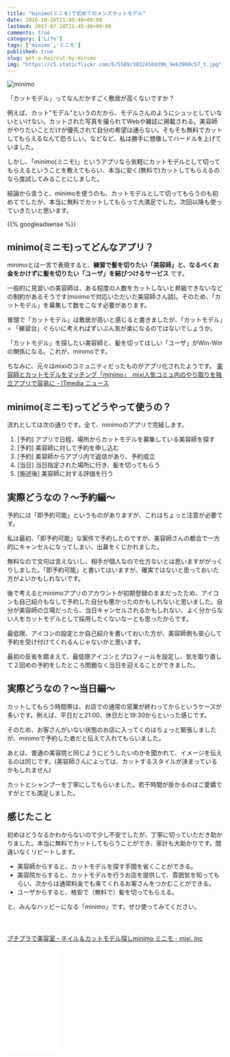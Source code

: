 ```yaml
---
title: "minimo(ミニモ)で初めてのメンズカットモデル"
date: 2016-10-16T21:45:48+09:00
lastmod: 2017-07-28T21:45:48+09:00
comments: true
category: ['Life']
tags: ['minimo','ミニモ']
published: true
slug: get-a-haircut-by-minimo
img: "https://c5.staticflickr.com/6/5589/30324509396_9e63960c57_t.jpg"
---
```


![minimo](https://farm6.staticflickr.com/5589/30324509396_9e63960c57_z.jpg)


「カットモデル」ってなんだかすごく敷居が高くないですか？

例えば、カット”モデル"というのだから、モデルさんのようにシュッとしていないといけない。カットされた写真を撮られてWebや雑誌に掲載される。美容師がやりたいことだけが優先されて自分の希望は通らない。そもそも無料でカットしてもらえるなんて恐ろしい。などなど、私は勝手に想像してハードルを上げていました。

しかし、「minimo(ミニモ)」というアプリなら気軽にカットモデルとして切ってもらえるということを教えてもらい、本当に安く(無料で)カットしてもらえるのなら度試してみることにしました。

結論から言うと、minimoを使うのも、カットモデルとして切ってもらうのも初めてでしたが、本当に無料でカットしてもらって大満足でした。次回以降も使っていきたいと思います。

<!--more-->
{{% googleadsense %}}


## minimo(ミニモ)ってどんなアプリ？

minimoとは一言で表現すると、**練習で髪を切りたい「美容師」と、なるべくお金をかけずに髪を切りたい「ユーザ」を結びつけるサービス** です。

一般的に見習いの美容師は、ある程度の人数をカットしないと昇級できないなどの制約があるそうです(minimoで対応いただいた美容師さん談)。そのため、「カットモデル」を募集して数をこなす必要があります。

冒頭で「カットモデル」は敷居が高いと感じると書きましたが、「カットモデル」= 「練習台」ぐらいに考えればずいぶん気が楽になるのではないでしょうか。


「カットモデル」を探したい美容師と、髪を切ってほしい「ユーザ」がWin-Winの関係になる。これが、minimoです。

ちなみに、元々はmixiのコミュニティだったものがアプリ化されたようです。
[美容師とカットモデルをマッチング「minimo」　mixi人気コミュ内のやり取りを独立アプリで容易に \- ITmedia ニュース](http://www.itmedia.co.jp/news/articles/1401/20/news121.html)


## minimo(ミニモ)ってどうやって使うの？

流れとしては次の通りです。全て、minimoのアプリで完結します。

1. [予約] アプリで日程、場所からカットモデルを募集している美容師を探す
2. [予約] 美容師に対して予約を申し込む
3. [予約] 美容師からアプリ内で返信があり、予約成立
4. [当日] 当日指定された場所に行き、髪を切ってもらう
5. [施述後] 美容師に対する評価を行う


## 実際どうなの？〜予約編〜

予約には「即予約可能」というものがありますが、これはちょっと注意が必要です。

私は最初、「即予約可能」な案件で予約したのですが、美容師さんの都合で一方的にキャンセルになってしまい、出鼻をくじかれました。

無料なので文句は言えないし、相手が個人なので仕方ないとは思いますががっくりしました。「即予約可能」と書いてはいますが、確実ではないと思っておいた方がよいかもしれないです。

後で考えるとminimoアプリのアカウントが初期登録のままだったため、アイコンも自己紹介もなしで予約した自分も悪かったのかもしれないと思いました。自分が美容師の立場だったら、当日キャンセルされるかもしれない、よく分からない人をカットモデルとして採用したくないなーとも思ったからです。

最低限、アイコンの設定とか自己紹介を書いておいた方が、美容師側も安心して予約を受け付けてくれるんじゃないかと思います。

最初の反省を踏まえて、最低限アイコンとプロフィールを設定し、気を取り直して２回めの予約をしたところ問題なく当日を迎えることができました。


## 実際どうなの？〜当日編〜

カットしてもらう時間帯は、お店での通常の営業が終わってからというケースが多いです。例えば、平日だと21:00、休日だと19:30からといった感じです。

そのため、お客さんがいない状態のお店に入ってくのはちょっと緊張しましたが、minimoで予約した者だと伝えて入れてもらいました。

あとは、普通の美容院と同じようにどうしたいのかを聞かれて、イメージを伝えるのは同じです。(美容師さんによっては、カットするスタイルが決まっているかもしれません)

カットとシャンプーを丁寧にしてもらいました。若干時間が掛かるのはご愛嬌ですがとても満足しました。




## 感じたこと

初めはどうなるかわからないので少し不安でしたが、丁寧に切っていただき助かりました。本当に無料でカットしてもらうことができ、家計も大助かりです。間違いなくリピートします。

- 美容師からすると、カットモデルを探す手間を省くことができる。
- 美容院からすると、カットモデルを行うお店を提供して、雰囲気を知ってもらい、次からは通常料金でも来てくれるお客さんをつかむことができる。
- ユーザからすると、格安で（無料で）髪を切ってもらえる。

と、みんなハッピーになる「minimo」です。ぜひ使ってみてください。


<a href="https://itunes.apple.com/jp/app/minimo-%E3%83%9F%E3%83%8B%E3%83%A2-%E3%82%B5%E3%83%AD%E3%83%B3%E4%BA%88%E7%B4%84/id719858778?mt=8&at=1l3vpSH" style="display:inline-block;overflow:hidden;background:url(//linkmaker.itunes.apple.com/assets/shared/badges/ja-jp/appstore-lrg.svg) no-repeat;width:135px;height:40px;background-size:contain;"></a><br />
<a href="https://itunes.apple.com/jp/app/puchipurade-mei-rong-shi-neiru/id719858778?mt=8&at=1l3vpSH&ct=E27k4H">プチプラで美容室・ネイル＆カットモデル探しminimo ミニモ - mixi, Inc</a>



<iframe style="width:120px;height:240px;" marginwidth="0" marginheight="0" scrolling="no" frameborder="0" src="//rcm-fe.amazon-adsystem.com/e/cm?lt1=_blank&bc1=000000&IS2=1&bg1=FFFFFF&fc1=000000&lc1=0000FF&t=meganii-22&o=9&p=8&l=as4&m=amazon&f=ifr&ref=as_ss_li_til&asins=B0012WTHQS&linkId=48d1bdd7ac0a1af274eae7a6b44144ce"></iframe>
